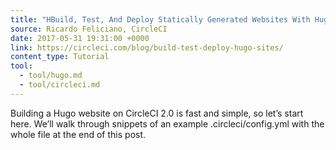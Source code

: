 ```yaml
---
title: "HBuild, Test, And Deploy Statically Generated Websites With Hugo"
source: Ricardo Feliciano, CircleCI
date: 2017-05-31 19:31:00 +0000
link: https://circleci.com/blog/build-test-deploy-hugo-sites/
content_type: Tutorial
tool:
  - tool/hugo.md
  - tool/circleci.md
---
```

Building a Hugo website on CircleCI 2.0 is fast and simple, so let’s start here. We’ll walk through snippets of an example .circleci/config.yml with the whole file at the end of this post.





